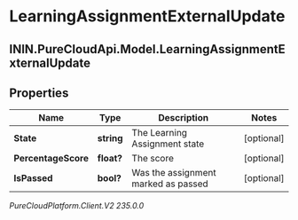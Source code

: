 # LearningAssignmentExternalUpdate

## ININ.PureCloudApi.Model.LearningAssignmentExternalUpdate

## Properties

|Name | Type | Description | Notes|
|------------ | ------------- | ------------- | -------------|
| **State** | **string** | The Learning Assignment state | [optional] |
| **PercentageScore** | **float?** | The score | [optional] |
| **IsPassed** | **bool?** | Was the assignment marked as passed | [optional] |



_PureCloudPlatform.Client.V2 235.0.0_
